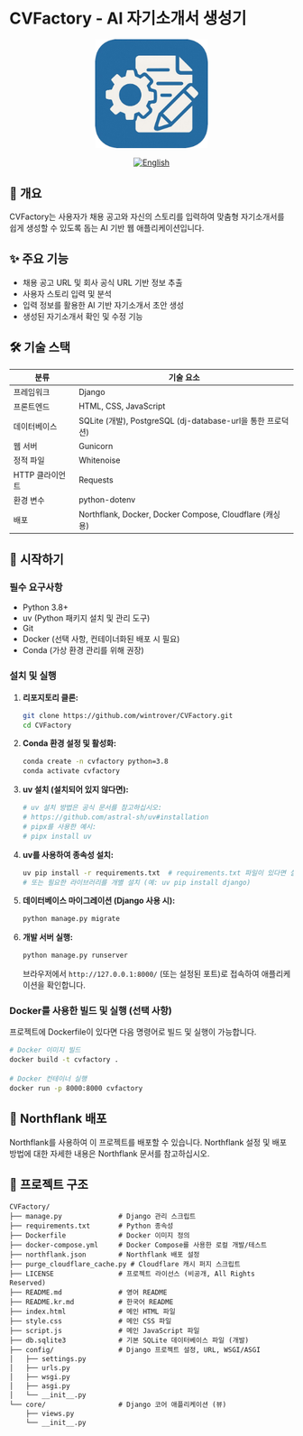 # CVFactory - AI 자기소개서 생성기

<div align="center">
  <img src="logo.png" alt="CVFactory Logo" style="width:200px; height:auto;"/>
  <br>

  [![English](https://img.shields.io/badge/language-English-blue.svg)](README.md)
</div>

## 📖 개요
CVFactory는 사용자가 채용 공고와 자신의 스토리를 입력하여 맞춤형 자기소개서를 쉽게 생성할 수 있도록 돕는 AI 기반 웹 애플리케이션입니다.

## ✨ 주요 기능
- 채용 공고 URL 및 회사 공식 URL 기반 정보 추출
- 사용자 스토리 입력 및 분석
- 입력 정보를 활용한 AI 기반 자기소개서 초안 생성
- 생성된 자기소개서 확인 및 수정 기능

## 🛠 기술 스택
| 분류 | 기술 요소 |
|----------|--------------|
| 프레임워크 | Django |
| 프론트엔드 | HTML, CSS, JavaScript |
| 데이터베이스 | SQLite (개발), PostgreSQL (dj-database-url을 통한 프로덕션) |
| 웹 서버 | Gunicorn |
| 정적 파일 | Whitenoise |
| HTTP 클라이언트 | Requests |
| 환경 변수 | python-dotenv |
| 배포 | Northflank, Docker, Docker Compose, Cloudflare (캐싱용) |

## 🚀 시작하기

### 필수 요구사항
- Python 3.8+
- uv (Python 패키지 설치 및 관리 도구)
- Git
- Docker (선택 사항, 컨테이너화된 배포 시 필요)
- Conda (가상 환경 관리를 위해 권장)

### 설치 및 실행

1. **리포지토리 클론:**
   ```bash
   git clone https://github.com/wintrover/CVFactory.git
   cd CVFactory
   ```

2. **Conda 환경 설정 및 활성화:**
   ```bash
   conda create -n cvfactory python=3.8
   conda activate cvfactory
   ```

3. **uv 설치 (설치되어 있지 않다면):**
   ```bash
   # uv 설치 방법은 공식 문서를 참고하십시오:
   # https://github.com/astral-sh/uv#installation
   # pipx를 사용한 예시:
   # pipx install uv
   ```

4. **uv를 사용하여 종속성 설치:**
   ```bash
   uv pip install -r requirements.txt  # requirements.txt 파일이 있다면 실행
   # 또는 필요한 라이브러리를 개별 설치 (예: uv pip install django)
   ```

5. **데이터베이스 마이그레이션 (Django 사용 시):**
   ```bash
   python manage.py migrate
   ```

6. **개발 서버 실행:**
   ```bash
   python manage.py runserver
   ```

   브라우저에서 `http://127.0.0.1:8000/` (또는 설정된 포트)로 접속하여 애플리케이션을 확인합니다.

### Docker를 사용한 빌드 및 실행 (선택 사항)

프로젝트에 Dockerfile이 있다면 다음 명령어로 빌드 및 실행이 가능합니다.

```bash
# Docker 이미지 빌드
docker build -t cvfactory .

# Docker 컨테이너 실행
docker run -p 8000:8000 cvfactory
```

## 🐳 Northflank 배포
Northflank를 사용하여 이 프로젝트를 배포할 수 있습니다. Northflank 설정 및 배포 방법에 대한 자세한 내용은 Northflank 문서를 참고하십시오.

## 📁 프로젝트 구조
```
CVFactory/
├── manage.py              # Django 관리 스크립트
├── requirements.txt       # Python 종속성
├── Dockerfile             # Docker 이미지 정의
├── docker-compose.yml     # Docker Compose를 사용한 로컬 개발/테스트
├── northflank.json        # Northflank 배포 설정
├── purge_cloudflare_cache.py # Cloudflare 캐시 퍼지 스크립트
├── LICENSE                # 프로젝트 라이선스 (비공개, All Rights Reserved)
├── README.md              # 영어 README
├── README.kr.md           # 한국어 README
├── index.html             # 메인 HTML 파일
├── style.css              # 메인 CSS 파일
├── script.js              # 메인 JavaScript 파일
├── db.sqlite3             # 기본 SQLite 데이터베이스 파일 (개발)
├── config/                # Django 프로젝트 설정, URL, WSGI/ASGI
│   ├── settings.py
│   ├── urls.py
│   ├── wsgi.py
│   ├── asgi.py
│   └── __init__.py
└── core/                  # Django 코어 애플리케이션 (뷰)
    ├── views.py
    └── __init__.py
```